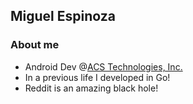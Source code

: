 Miguel Espinoza
--------------

### About me
- Android Dev @[ACS Technologies, Inc.](acstechnologies.com)
- In a previous life I developed in Go!
- Reddit is an amazing black hole!
